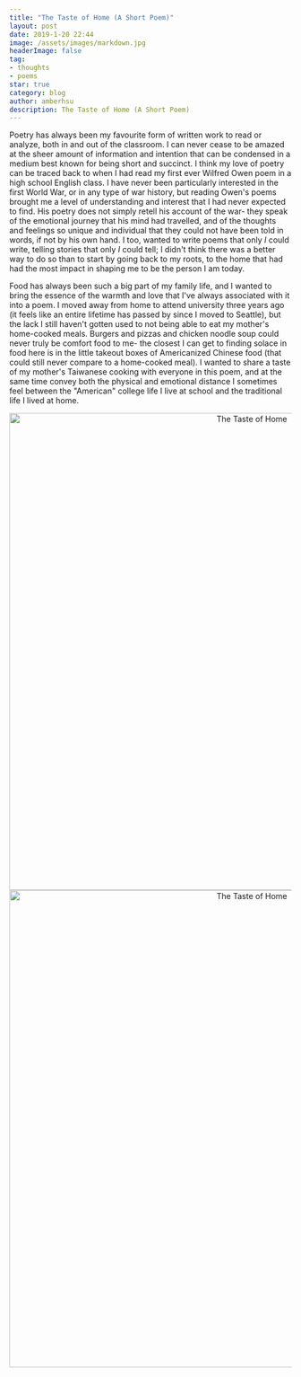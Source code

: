 ```yaml
---
title: "The Taste of Home (A Short Poem)"
layout: post
date: 2019-1-20 22:44
image: /assets/images/markdown.jpg
headerImage: false
tag:
- thoughts
- poems
star: true
category: blog
author: amberhsu
description: The Taste of Home (A Short Poem)
---
```


Poetry has always been my favourite form of written work to read or analyze, both in and out of the classroom. I can never cease to be amazed at the sheer amount of information and intention that can be condensed in a medium best known for being short and succinct. I think my love of poetry can be traced back to when I had read my first ever Wilfred Owen poem in a high school English class. I have never been particularly interested in the first World War, or in any type of war history, but reading Owen's poems brought me a level of understanding and interest that I had never expected to find. His poetry does not simply retell his account of the war- they speak of the emotional journey that his mind had travelled, and of the thoughts and feelings so unique and individual that they could not have been told in words, if not by his own hand. I too, wanted to write poems that only *I* could write, telling stories that only *I* could tell; I didn't think there was a better way to do so than to start by going back to my roots, to the home that had had the most impact in shaping me to be the person I am today.

 Food has always been such a big part of my family life, and I wanted to bring the essence of the warmth and love that I've always associated with it into a poem. I moved away from home to attend university three years ago (it feels like an entire lifetime has passed by since I moved to Seattle), but the lack I still haven't gotten used to not being able to eat my mother's home-cooked meals. Burgers and pizzas and chicken noodle soup could never truly be comfort food to me- the closest I can get to finding solace in food here is in the little takeout boxes of Americanized Chinese food (that could still never compare to a home-cooked meal). I wanted to share a taste of my mother's Taiwanese cooking with everyone in this poem, and at the same time convey both the physical and emotional distance I sometimes feel between the "American" college life I live at school and the traditional life I lived at home.

<div style="text-align: center">
    <img class="image" src="https://amberhsuu.github.io/assets/images/homepoem.jpg" alt="The Taste of Home" width="850"/>
</div>
 
 <div style="text-align: center">
    <img class="image" src="https://amberhsuu.github.io/assets/images/homepoem1.jpg" alt="The Taste of Home" width="850"/>
</div>
